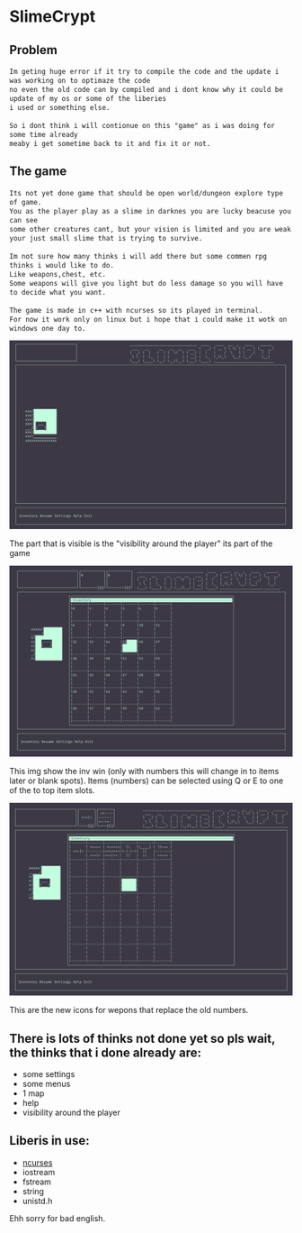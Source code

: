 # SlimeCrypt

## Problem
    Im geting huge error if it try to compile the code and the update i was working on to optimaze the code
    no even the old code can by compiled and i dont know why it could be update of my os or some of the liberies
    i used or something else.

    So i dont think i will contionue on this "game" as i was doing for some time already
    meaby i get sometime back to it and fix it or not.

## The game
    Its not yet done game that should be open world/dungeon explore type of game.
    You as the player play as a slime in darknes you are lucky beacuse you can see
    some other creatures cant, but your vision is limited and you are weak
    your just small slime that is trying to survive.

    Im not sure how many thinks i will add there but some commen rpg thinks i would like to do.
    Like weapons,chest, etc.
    Some weapons will give you light but do less damage so you will have to decide what you want.

    The game is made in c++ with ncurses so its played in terminal.
    For now it work only on linux but i hope that i could make it wotk on windows one day to.

![](https://github.com/Insocz/SlimeCrypt-Game/blob/master/ScreenShot%20of%20the%20game)

The part that is visible is the "visibility around the player" its part of the game

![](https://github.com/Insocz/SlimeCrypt-Game/blob/master/Screenshot%20of%20inv)

This img show the inv win (only with numbers this will change in to items later or blank spots).
Items (numbers) can be selected using Q or E to one of the to top item slots.

![](https://github.com/Insocz/SlimeCrypt-Game/blob/master/Screenshot_of_wp_icons.png)

This are the new icons for wepons that replace the old numbers.

## There is lots of thinks not done yet so pls wait, the thinks that i done already are:
* some settings
* some menus
* 1 map
* help
* visibility around the player

## Liberis in use:
* [ncurses](https://github.com/mirror/ncurses)
* iostream
* fstream
* string
* unistd.h

Ehh sorry for bad english.
